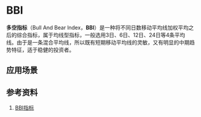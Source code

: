 # BBI
**多空指标**（Bull And Bear lndex，**BBI**）是一种将不同日数移动平均线加权平均之后的综合指标，属于均线型指标，一般选用3日、6日、12日、24日等4条平均线。由于是一条混合平均线，所以既有短期移动平均线的灵敏，又有明显的中期趋势特征，适于稳健的投资者。



## 应用场景

## 参考资料
1. [BBI指标](http://baike.baidu.com/link?url=8N9X8vC1FFe0JpTHon5p1jk3eCdulkUk6OF75sGjvNqRvpGTwWjiufIWzG4UbdXFz-MsBmme_x1PWT2_N1pAGbwOFrVHHqlwty6x95v5tdO)
